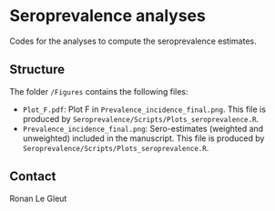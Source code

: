 # Seroprevalence analyses

Codes for the analyses to compute the seroprevalence estimates. 

## Structure

The folder `/Figures` contains the following files:

* `Plot_F.pdf`: Plot F in `Prevalence_incidence_final.png`. This file is produced by `Seroprevalence/Scripts/Plots_seroprevalence.R`.
* `Prevalence_incidence_final.png`: Sero-estimates (weighted and unweighted) included in the manuscript. This file is produced by `Seroprevalence/Scripts/Plots_seroprevalence.R`.


## Contact

Ronan Le Gleut

